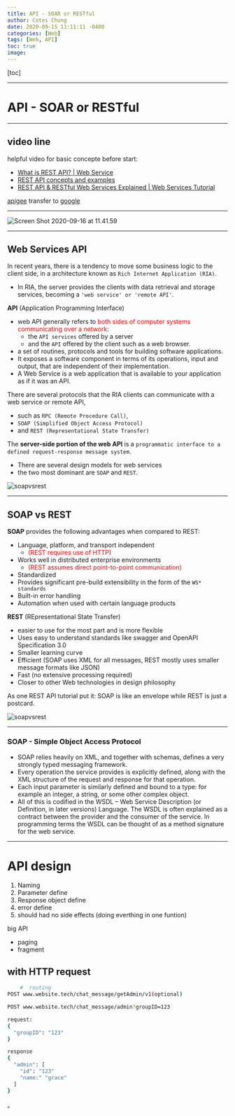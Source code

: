 ```yaml
---
title: API - SOAR or RESTful
author: Cotes Chung
date: 2020-09-15 11:11:11 -0400
categories: [Web]
tags: [Web, API]
toc: true
image:
---
```


[toc]

---

# API - SOAR or RESTful

---

## video line

helpful video for basic concepte before start:

- [What is REST API? | Web Service](https://www.youtube.com/watch?v=qVTAB8Z2VmA&ab_channel=Telusko)
- [REST API concepts and examples](https://www.youtube.com/watch?v=7YcW25PHnAA&ab_channel=WebConcepts)
- [REST API & RESTful Web Services Explained | Web Services Tutorial](https://www.youtube.com/watch?v=LooL6_chvN4&ab_channel=CleverTechie)


[apigee](https://apigee.com/410-console) transfer to [google](https://cloud.google.com/blog/products/apigee)

---

![Screen Shot 2020-09-16 at 11.41.59](https://i.imgur.com/DAmvZIg.png)

---


## Web Services API

In recent years, there is a tendency to move some business logic to the client side, in a architecture known as `Rich Internet Application (RIA)`.
- In RIA, the server provides the clients with data retrieval and storage services, becoming a `'web service' or 'remote API'`.


**API** (Application Programming Interface)
- web API generally refers to <font color=red> both sides of computer systems communicating over a network</font>:
  - the `API services` offered by a server
  - and the `API` offered by the client such as a web browser.
- a set of routines, protocols and tools for building software applications.
- It exposes a software component in terms of its operations, input and output, that are independent of their implementation.
- A Web Service is a web application that is available to your application as if it was an API.

There are several protocols that the RIA clients can communicate with a web service or remote API,
- such as `RPC (Remote Procedure Call)`,
- `SOAP (Simplified Object Access Protocol)`
- and `REST (Representational State Transfer)`


The **server-side portion of the web API** is a `programmatic interface to a defined request-response message system`.
- There are several design models for web services
- the two most dominant are `SOAP` and `REST`.


![soapvsrest](https://i.imgur.com/uqRbjf4.jpg)


---



## SOAP vs REST

**SOAP** provides the following advantages when compared to REST:
- Language, platform, and transport independent
  - <font color=red> (REST requires use of HTTP) </font>
- Works well in distributed enterprise environments
  - <font color=red> (REST assumes direct point-to-point communication) </font>
- Standardized
- Provides significant pre-build extensibility in the form of the `WS* standards`
- Built-in error handling
- Automation when used with certain language products


**REST** (REpresentational State Transfer)
- easier to use for the most part and is more flexible
- Uses easy to understand standards like swagger and OpenAPI Specification 3.0
- Smaller learning curve
- Efficient (SOAP uses XML for all messages, REST mostly uses smaller message formats like JSON)
- Fast (no extensive processing required)
- Closer to other Web technologies in design philosophy

As one REST API tutorial put it: SOAP is like an envelope while REST is just a postcard.

![soapvsrest](https://i.imgur.com/uqRbjf4.jpg)


---


### SOAP - Simple Object Access Protocol
- SOAP relies heavily on XML, and together with schemas, defines a very strongly typed messaging framework.
- Every operation the service provides is explicitly defined, along with the XML structure of the request and response for that operation.
- Each input parameter is similarly defined and bound to a type: for example an integer, a string, or some other complex object.
- All of this is codified in the WSDL – Web Service Description (or Definition, in later versions) Language. The WSDL is often explained as a contract between the provider and the consumer of the service. In programming terms the WSDL can be thought of as a method signature for the web service.


---

# API design

1. Naming
2. Parameter define
3. Response object define
4. error define
5. should had no side effects (doing everthing in one funtion)

big API
- paging
- fragment

## with HTTP request


```bash
    #  routing
POST www.website.tech/chat_message/getAdmin/v1(optional)

POST www.website.tech/chat_message/admin?groupID=123

request:
{
  "groupID": "123"
}

response
{
  "admin": [
    "id": "123"
    "name:" "grace"
  ]
}

```


















。
